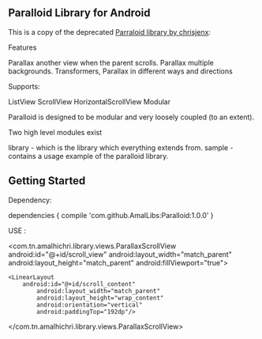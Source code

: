 ## Paralloid Library for Android ##

This is a copy of the deprecated [Parraloid library by chrisjenx](https://github.com/chrisjenx/Paralloid):

Features

Parallax another view when the parent scrolls.
Parallax multiple backgrounds.
Transformers, Parallax in different ways and directions

Supports:

ListView
ScrollView
HorizontalScrollView
Modular

Paralloid is designed to be modular and very loosely coupled (to an extent).

Two high level modules exist

library - which is the library which everything extends from.
sample - contains a usage example of the paralloid library.

## Getting Started

Dependency:

dependencies {
    compile 'com.github.AmalLibs:Paralloid:1.0.0'
}

USE :

<FrameLayout
		android:id="@+id/top_content"
           	android:layout_width="match_parent"
           	android:layout_height="192dp"/>

<com.tn.amalhichri.library.views.ParallaxScrollView
        android:id="@+id/scroll_view"
        android:layout_width="match_parent"
        android:layout_height="match_parent"
        android:fillViewport="true">

    <LinearLayout
    	android:id="@+id/scroll_content"
            android:layout_width="match_parent"
            android:layout_height="wrap_content"
            android:orientation="vertical"
            android:paddingTop="192dp"/>

</com.tn.amalhichri.library.views.ParallaxScrollView>
</FrameLayout>
